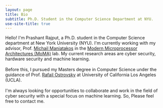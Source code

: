 ```yaml
---
layout: page
title: Bio
subtitle: Ph.D. Student in the Computer Science Department at NYU.
use-site-title: true
---
```


Hello! I'm Prashant Rajput, a Ph.D. student in the Computer Science department at New York University (NYU). I'm currently working with my advisor, Prof. [Michail Maniatakos](https://nyuad.nyu.edu/en/academics/divisions/engineering/faculty/michail-maniatakos.html) in the [Modern Microprocessor Architectures (MoMA)](http://sites.nyuad.nyu.edu/moma/index.html) lab. My current research areas are cyber security, hardware security and machine learning.<br /><br />
Before this, I pursued my Masters degree in Computer Science under the guidance of Prof. [Rafail Ostrovsky](http://web.cs.ucla.edu/~rafail/) at University of California Los Angeles (UCLA).<br /><br />
I'm always looking for opportunities to collaborate and work in the field of cyber security with a special focus on machine learning. So, Please feel free to contact me.
